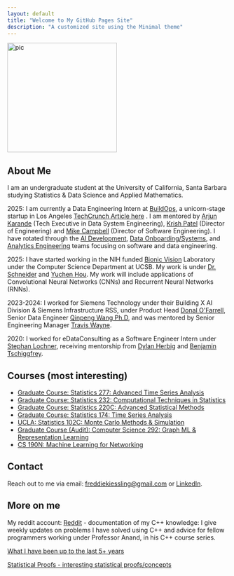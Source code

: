 ```yaml
---
layout: default
title: "Welcome to My GitHub Pages Site"
description: "A customized site using the Minimal theme"
---
```

<img src="https://github.com/user-attachments/assets/d77eac74-6981-4dec-ae9f-01adca8e3277" alt="pic" style="width: 250px; height: auto;">



## About Me
I am an undergraduate student at the University of California, Santa Barbara studying Statistics & Data Science and Applied Mathematics.


2025: I am currently a Data Engineering Intern at [BuildOps](https://www.linkedin.com/company/buildops/posts/?feedView=all), a unicorn-stage startup in Los Angeles [TechCrunch Article here](https://techcrunch.com/2025/03/21/commercial-services-platform-buildops-becomes-a-unicorn-raises-127m/) . I am mentored by [Arjun Karande](https://www.linkedin.com/in/arjun-karande-a022011/) (Tech Executive in Data System Engineering), [Krish Patel](https://www.linkedin.com/in/krish-patel-75903379/) (Director of Engineering) and [Mike Campbell](https://www.linkedin.com/in/michael-campbell-194746a6/) (Director of Software Engineering). I have rotated through the [AI Development](https://www.buildops.com/), [Data Onboarding/Systems](https://www.buildops.com/), and [Analytics Engineering](https://www.buildops.com/) teams focusing on software and data engineering.



2025: I have started working in the NIH funded [Bionic Vision](https://bionicvisionlab.org) Laboratory under the Computer Science Department at UCSB. My work is under [Dr. Schneider](https://schneidermarius.github.io) and [Yuchen Hou](https://www.linkedin.com/in/yuchen-hou-b95083205/). My work will include applications of Convolutional Neural Networks (CNNs) and Recurrent Neural Networks (RNNs). 

2023-2024: I worked for Siemens Technology under their Building X AI Division & Siemens Infrastructure RSS, under Product Head [Donal O'Farrell](https://www.linkedin.com/in/donal-ofarrell/), Senior Data Engineer [Qinpeng Wang Ph.D](https://www.linkedin.com/in/qinpeng-wang-ph-d-a7a60850/), and was mentored by Senior Engineering Manager [Travis Wayne](https://www.linkedin.com/in/traviswayne/).

2020: I worked for eDataConsulting as a Software Engineer Intern under [Stephan Lochner](https://www.linkedin.com/in/stephan-lochner/), receiving mentorship from [Dylan Herbig](https://www.linkedin.com/in/dylan-herbig/) and [Benjamin Tschiggfrey](https://www.linkedin.com/in/benjamin-tschiggfrey-a4b861158/).

## Courses (most interesting)
- [Graduate Course: Statistics 277: Advanced Time Series Analysis](Stat_277.md)
- [Graduate Course: Statistics 232: Computational Techniques in Statistics](Stats_232.md)
- [Graduate Course: Statistics 220C: Advanced Statistical Methods](Stat_220C.md)
- [Graduate Course: Statistics 174: Time Series Analysis](Stat_174.md)
- [UCLA: Statistics 102C: Monte Carlo Methods & Simulation](Stat_102c.md)
- [Graduate Course (Audit): Computer Science 292: Graph ML & Representation Learning](https://github.com/freddiek4/F2024_Statisitcal_Compute_UCSB/tree/main/CS_292_Graph_Representation_Learning)
- [CS 190N: Machine Learning for Networking](cs190n.md)

## Contact
Reach out to me via email: [freddiekiessling@gmail.com](freddiekiessling@gmail.com) or [LinkedIn](https://www.linkedin.com/in/frederick-kiessling-2b86ab224/).

## More on me

My reddit account: [Reddit](https://www.reddit.com/user/Frederick_kiessling/) - documentation of my C++ knowledge: I give weekly updates on problems I have solved using C++ and advice for fellow programmers working under Professor Anand, in his C++ course series.

[What I have been up to the last 5+ years](story.md) 



[Statistical Proofs - interesting statistical proofs/concepts](statistical_proofs.md)
